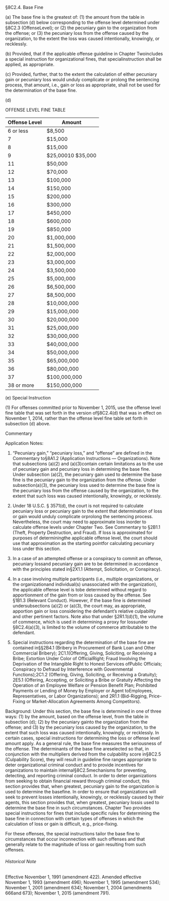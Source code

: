 §8C2.4. Base Fine

(a) The base fine is the greatest of:
    (1) the amount from the table in subsection (d) below corresponding to the offense level determined under §8C2.3 (OffenseLevel); or
    (2) the pecuniary gain to the organization from the offense; or
    (3) the pecuniary loss from the offense caused by the organization, to the extent the loss was caused intentionally, knowingly, or recklessly.

(b) Provided, that if the applicable offense guideline in Chapter Twoincludes a special instruction for organizational fines, that specialinstruction shall be applied, as appropriate.

(c) Provided, further, that to the extent the calculation of either pecuniary gain or pecuniary loss would unduly complicate or prolong the sentencing process, that amount, i.e., gain or loss as appropriate, shall not be used for the determination of the base fine.

(d) 

OFFENSE LEVEL FINE TABLE

Offense Level | Amount
------------- |  ------
6 or less | $8,500
7 | $15,000
8 | $15,000
9 | $25,00010 $35,000
11 | $50,000
12 | $70,000
13 | $100,000
14 | $150,000
15 | $200,000
16 | $300,000
17 | $450,000
18 | $600,000
19 | $850,000
20 | $1,000,000
21 | $1,500,000
22 | $2,000,000
23 | $3,000,000
24 | $3,500,000
25 | $5,000,000
26 | $6,500,000
27 | $8,500,000
28 | $10,000,000
29 | $15,000,000
30 | $20,000,000
31 | $25,000,000
32 | $30,000,000
33 | $40,000,000
34 | $50,000,000
35 | $65,000,000
36 | $80,000,000
37 | $100,000,000
38 or more | $150,000,000

(e) Special Instruction

(1) For offenses committed prior to November 1, 2015, use the offense level fine table that was set forth in the version of§8C2.4(d) that was in effect on November 1, 2014, rather than the offense level fine table set forth in subsection (d) above.

Commentary

Application Notes:

1. “Pecuniary gain,” “pecuniary loss,” and “offense” are defined in the Commentary to§8A1.2 (Application Instructions ― Organizations). Note that subsections (a)(2) and (a)(3)contain certain limitations as to the use of pecuniary gain and pecuniary loss in determining the base fine. Under subsection (a)(2), the pecuniary gain used to determine the base fine is the pecuniary gain to the organization from the offense. Under subsection(a)(3), the pecuniary loss used to determine the base fine is the pecuniary loss from the offense caused by the organization, to the extent that such loss was caused intentionally, knowingly, or recklessly.

2. Under 18 U.S.C. § 3571(d), the court is not required to calculate pecuniary loss or pecuniary gain to the extent that determination of loss or gain would unduly complicate orprolong the sentencing process. Nevertheless, the court may need to approximate loss inorder to calculate offense levels under Chapter Two. See Commentary to §2B1.1 (Theft, Property Destruction, and Fraud). If loss is approximated for purposes of determiningthe applicable offense level, the court should use that approximation as the starting pointfor calculating pecuniary loss under this section.

3. In a case of an attempted offense or a conspiracy to commit an offense, pecuniary lossand pecuniary gain are to be determined in accordance with the principles stated in§2X1.1 (Attempt, Solicitation, or Conspiracy).

4. In a case involving multiple participants (i.e., multiple organizations, or the organizationand individual(s) unassociated with the organization), the applicable offense level is tobe determined without regard to apportionment of the gain from or loss caused by the offense. See §1B1.3 (Relevant Conduct). However, if the base fine is determined undersubsections (a)(2) or (a)(3), the court may, as appropriate, apportion gain or loss considering the defendant’s relative culpability and other pertinent factors. Note also that under §2R1.1(d)(1), the volume of commerce, which is used in determining a proxy for lossunder §8C2.4(a)(3), is limited to the volume of commerce attributable to the defendant.

5. Special instructions regarding the determination of the base fine are contained in§§2B4.1 (Bribery in Procurement of Bank Loan and Other Commercial Bribery); 2C1.1(Offering, Giving, Soliciting, or Receiving a Bribe; Extortion Under Color of OfficialRight; Fraud Involving the Deprivation of the Intangible Right to Honest Services ofPublic Officials; Conspiracy to Defraud by Interference with Governmental Functions);2C1.2 (Offering, Giving, Soliciting, or Receiving a Gratuity); 2E5.1 (Offering, Accepting, or Soliciting a Bribe or Gratuity Affecting the Operation of an Employee Welfare or Pension Benefit Plan; Prohibited Payments or Lending of Money by Employer or Agent toEmployees, Representatives, or Labor Organizations); and 2R1.1 (Bid-Rigging, Price-Fixing or Market-Allocation Agreements Among Competitors).

Background: Under this section, the base fine is determined in one of three ways: (1) by the amount, based on the offense level, from the table in subsection (d); (2) by the pecuniary gainto the organization from the offense; and (3) by the pecuniary loss caused by the organization, to the extent that such loss was caused intentionally, knowingly, or recklessly. In certain cases, special instructions for determining the loss or offense level amount apply. As a general rule, the base fine measures the seriousness of the offense. The determinants of the base fine areselected so that, in conjunction with the multipliers derived from the culpability score in§8C2.5 (Culpability Score), they will result in guideline fine ranges appropriate to deter organizational criminal conduct and to provide incentives for organizations to maintain internal§8C2.5mechanisms for preventing, detecting, and reporting criminal conduct. In order to deter organizations from seeking to obtain financial reward through criminal conduct, this section provides that, when greatest, pecuniary gain to the organization is used to determine the basefine. In order to ensure that organizations will seek to prevent losses intentionally, knowingly, or recklessly caused by their agents, this section provides that, when greatest, pecuniary lossis used to determine the base fine in such circumstances. Chapter Two provides special instructions for fines that include specific rules for determining the base fine in connection with certain types of offenses in which the calculation of loss or gain is difficult, e.g., price-fixing.

For these offenses, the special instructions tailor the base fine to circumstances that occur inconnection with such offenses and that generally relate to the magnitude of loss or gain resulting from such offenses.

###### Historical Note 
 
 Effective November 1, 1991 (amendment 422). Amended effective November 1, 1993 (amendment 496); November 1, 1995 (amendment 534); November 1, 2001 (amendment 634); November 1, 2004 (amendments 666and 673); November 1, 2015 (amendment 791).
